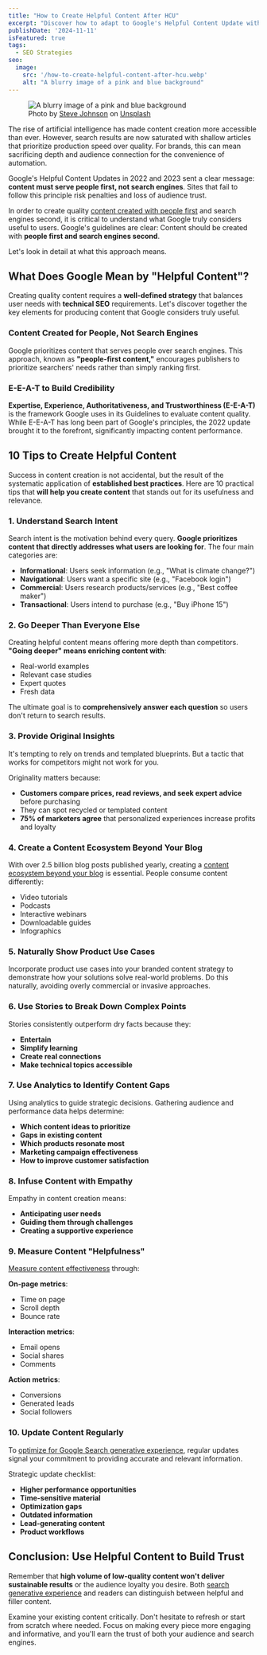 ```yaml
---
title: "How to Create Helpful Content After HCU"
excerpt: "Discover how to adapt to Google's Helpful Content Update with actionable strategies for creating valuable content that ranks and engages your audience."
publishDate: '2024-11-11'
isFeatured: true
tags:
  - SEO Strategies
seo:
  image:
    src: '/how-to-create-helpful-content-after-hcu.webp'
    alt: "A blurry image of a pink and blue background"
---
```


<figure>
  <img src="/how-to-create-helpful-content-after-hcu.webp" alt="A blurry image of a pink and blue background">
  <figcaption>Photo by <a href="https://unsplash.com/@steve_j?utm_content=creditCopyText&utm_medium=referral&utm_source=unsplash">Steve Johnson</a> on <a href="https://unsplash.com/photos/a-blurry-image-of-a-pink-and-blue-background-MC2Hqdm0TeY?utm_content=creditCopyText&utm_medium=referral&utm_source=unsplash">Unsplash</a></figcaption>
</figure>

The rise of artificial intelligence has made content creation more accessible than ever. However, search results are now saturated with shallow articles that prioritize production speed over quality. For brands, this can mean sacrificing depth and audience connection for the convenience of automation.

Google's Helpful Content Updates in 2022 and 2023 sent a clear message: **content must serve people first, not search engines**. Sites that fail to follow this principle risk penalties and loss of audience trust.

In order to create quality [content created with people first](https://www.serp-secrets.com/blog/adapting-to-googles-helpful-content-era/) and search engines second, it is critical to understand what Google truly considers useful to users. Google's guidelines are clear: Content should be created with **people first and search engines second**.

Let's look in detail at what this approach means.

## What Does Google Mean by "Helpful Content"?

Creating quality content requires a **well-defined strategy** that balances user needs with **technical SEO** requirements. Let's discover together the key elements for producing content that Google considers truly useful.

### Content Created for People, Not Search Engines

Google prioritizes content that serves people over search engines. This approach, known as **"people-first content,"** encourages publishers to prioritize searchers' needs rather than simply ranking first.

### E-E-A-T to Build Credibility

**Expertise, Experience, Authoritativeness, and Trustworthiness (E-E-A-T)** is the framework Google uses in its Guidelines to evaluate content quality. While E-E-A-T has long been part of Google's principles, the 2022 update brought it to the forefront, significantly impacting content performance.

## 10 Tips to Create Helpful Content

Success in content creation is not accidental, but the result of the systematic application of **established best practices**. Here are 10 practical tips that **will help you create content** that stands out for its usefulness and relevance.

### 1. Understand Search Intent

Search intent is the motivation behind every query. **Google prioritizes content that directly addresses what users are looking for**. The four main categories are:

- **Informational**: Users seek information (e.g., "What is climate change?")
- **Navigational**: Users want a specific site (e.g., "Facebook login")
- **Commercial**: Users research products/services (e.g., "Best coffee maker")
- **Transactional**: Users intend to purchase (e.g., "Buy iPhone 15")

### 2. Go Deeper Than Everyone Else

Creating helpful content means offering more depth than competitors. **"Going deeper" means enriching content with**:

- Real-world examples
- Relevant case studies
- Expert quotes
- Fresh data

The ultimate goal is to **comprehensively answer each question** so users don't return to search results.

### 3. Provide Original Insights

It's tempting to rely on trends and templated blueprints. But a tactic that works for competitors might not work for you.

Originality matters because:

- **Customers compare prices, read reviews, and seek expert advice** before purchasing
- They can spot recycled or templated content
- **75% of marketers agree** that personalized experiences increase profits and loyalty

### 4. Create a Content Ecosystem Beyond Your Blog

With over 2.5 billion blog posts published yearly, creating a [content ecosystem beyond your blog](https://www.serp-secrets.com/blog/seo-in-2024-trends-tips-strategies-guide/) is essential. People consume content differently:

- Video tutorials
- Podcasts
- Interactive webinars
- Downloadable guides
- Infographics

### 5. Naturally Show Product Use Cases

Incorporate product use cases into your branded content strategy to demonstrate how your solutions solve real-world problems. Do this naturally, avoiding overly commercial or invasive approaches.

### 6. Use Stories to Break Down Complex Points

Stories consistently outperform dry facts because they:

- **Entertain**
- **Simplify learning**
- **Create real connections**
- **Make technical topics accessible**

### 7. Use Analytics to Identify Content Gaps

Using analytics to guide strategic decisions. Gathering audience and performance data helps determine:

- **Which content ideas to prioritize**
- **Gaps in existing content**
- **Which products resonate most**
- **Marketing campaign effectiveness**
- **How to improve customer satisfaction**

### 8. Infuse Content with Empathy

Empathy in content creation means:

- **Anticipating user needs**
- **Guiding them through challenges**
- **Creating a supportive experience**

### 9. Measure Content "Helpfulness"

[Measure content effectiveness](https://www.serp-secrets.com/blog/essential-tools-for-seo-optimizing/) through:

**On-page metrics**:

- Time on page
- Scroll depth
- Bounce rate

**Interaction metrics**:

- Email opens
- Social shares
- Comments

**Action metrics**:

- Conversions
- Generated leads
- Social followers

### 10. Update Content Regularly

To [optimize for Google Search generative experience](https://www.serp-secrets.com/blog/optimizing-content-for-google-search-generative-experience/), regular updates signal your commitment to providing accurate and relevant information.

Strategic update checklist:

- **Higher performance opportunities**
- **Time-sensitive material**
- **Optimization gaps**
- **Outdated information**
- **Lead-generating content**
- **Product workflows**

## Conclusion: Use Helpful Content to Build Trust

Remember that **high volume of low-quality content won't deliver sustainable results** or the audience loyalty you desire. Both [search generative experience](https://www.serp-secrets.com/blog/what-is-googles-search-generative-experience/) and readers can distinguish between helpful and filler content.

Examine your existing content critically. Don't hesitate to refresh or start from scratch where needed. Focus on making every piece more engaging and informative, and you'll earn the trust of both your audience and search engines.